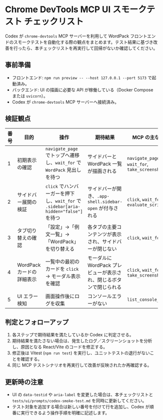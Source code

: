 # Chrome DevTools MCP UI スモークテスト チェックリスト

Codex が `chrome-devtools` MCP サーバーを利用して WordPack フロントエンドのスモークテストを自動化する際の観点をまとめます。テスト結果に基づき改善を行ったら、本チェックリストを再実行して回帰がないか確認してください。

## 事前準備

- フロントエンド: `npm run preview -- --host 127.0.0.1 --port 5173` で起動済み。
- バックエンド: UI の描画に必要な API が稼働している（Docker Compose または `uvicorn`）。
- Codex が `chrome-devtools` MCP サーバーへ接続済み。

## 検証観点

| 番号 | 目的 | 操作 | 期待結果 | MCP の主なツール |
|------|------|------|-----------|--------------------|
| 1 | 初期表示の確認 | `navigate_page` でトップへ遷移し、`wait_for` で `WordPack` 見出しを待つ | サイドバーと WordPack 一覧が描画される | `navigate_page`, `wait_for`, `take_screenshot` |
| 2 | サイドバー展開の検証 | `click` でハンバーガーを押下し、`wait_for` で `.sidebar[aria-hidden="false"]` を待つ | サイドバーが開き、`.app-shell.sidebar-open` が付与される | `click`, `wait_for`, `evaluate_script` |
| 3 | タブ切り替えの確認 | 「設定」→「例文一覧」→「WordPack」を切り替える | 各タブの主要コンテンツが表示され、サイドバーが閉じない | `click`, `wait_for` |
| 4 | WordPack カードの詳細表示 | 一覧中の最初のカードを `click` → モーダル表示を確認 | モーダルに WordPack プレビューが表示され、閉じるボタンで閉じられる | `click`, `wait_for`, `take_screenshot` |
| 5 | UI エラー検知 | 画面操作後にログを収集 | コンソールエラーがない | `list_console_messages` |

## 判定とフォローアップ

1. 各ステップで期待結果を満たしているか Codex に判定させる。
2. 期待結果を満たさない場合は、発生したログ／スクリーンショットを分析し、原因となる React/Vite のコードを修正する。
3. 修正後は Vitest (`npm run test`) を実行し、ユニットテストの退行がないことを確認する。
4. 同じ MCP テストシナリオを再実行して改善が反映されたか再確認する。

## 更新時の注意

- UI の `data-testid` や `aria-label` を変更した場合は、本チェックリストと `tests/ui/prompts/codex-smoke-test.md` を同時に更新してください。
- テスト対象を追加する場合は新しい番号を付けて行を追加し、Codex が順番に実行できるよう操作手順を明確に記述します。
